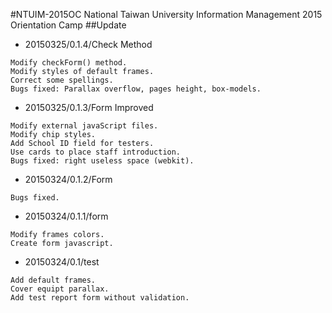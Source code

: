 #NTUIM-2015OC
National Taiwan University Information Management 2015 Orientation Camp
##Update
* 20150325/0.1.4/Check Method
```
Modify checkForm() method.
Modify styles of default frames.
Correct some spellings.
Bugs fixed: Parallax overflow, pages height, box-models.
```
* 20150325/0.1.3/Form Improved
```
Modify external javaScript files.
Modify chip styles.
Add School ID field for testers.
Use cards to place staff introduction.
Bugs fixed: right useless space (webkit).
```
* 20150324/0.1.2/Form
```
Bugs fixed.
```
* 20150324/0.1.1/form
```
Modify frames colors.
Create form javascript.
```
* 20150324/0.1/test
```
Add default frames.
Cover equipt parallax.
Add test report form without validation.
```
